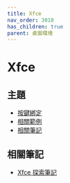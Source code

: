 ```yaml
---
title: Xfce
nav_order: 3010
has_children: true
parent: 桌面環境
---
```



# Xfce


## 主題

* [按鍵綁定](https://samwhelp.github.io/note-about-ezarcher/read/master/desktop-environment/xfce/keybind.html)
* [相關範例](https://samwhelp.github.io/note-about-ezarcher/read/master/desktop-environment/xfce/demo.html)
* [相關筆記](#相關筆記)


## 相關筆記

* [Xfce 探索筆記](https://samwhelp.github.io/note-about-xfce/)
